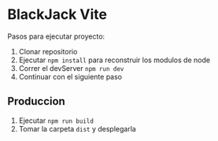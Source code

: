 # BlackJack Vite

Pasos para ejecutar proyecto:

1. Clonar repositorio
2. Ejecutar ``` npm install ``` para reconstruir los modulos de node
3. Correr el devServer ```npm run dev```
4. Continuar con el siguiente paso

## Produccion

1. Ejecutar ```npm run build```
2. Tomar la carpeta ```dist``` y desplegarla